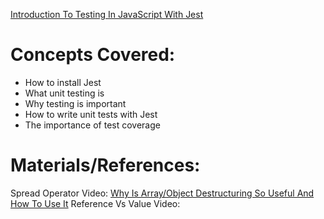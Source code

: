 [Introduction To Testing In JavaScript With Jest](https://www.youtube.com/watch?v=FgnxcUQ5vho)

# Concepts Covered:

- How to install Jest
- What unit testing is
- Why testing is important
- How to write unit tests with Jest
- The importance of test coverage

# Materials/References:
Spread Operator Video: [Why Is Array/Object Destructuring So Useful And How To Use It](https://www.youtube.com/watch?v=NIq3qLaHCIs)
Reference Vs Value Video: 